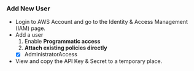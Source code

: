 ### Add New User
- Login to AWS Account and go to the Identity & Access Management (IAM) page.
- Add a user
  1. Enable **Programmatic access**
  2. **Attach existing policies directly**
  - [x] AdministratorAccess
- View and copy the API Key & Secret to a temporary place.
